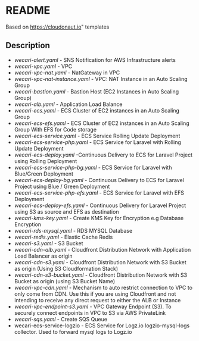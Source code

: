 # README #
Based on https://cloudonaut.io" templates
## Description
- *wecari-alert.yaml*  - SNS Notification for AWS Infrastructure alerts
- *wecari-vpc.yaml* - VPC
- *wecari-vpc-nat.yaml* - NatGateway in VPC
- *wecari-vpc-nat-instance.yaml* - VPC: NAT Instance in an Auto Scaling Group
- *wecari-bastion.yaml* - Bastion Host (EC2 Instances in Auto Scaling Group)
- *wecari-alb.yaml* - Application Load Balance
- *wecari-ecs.yaml* - ECS Cluster of EC2 instances in an Auto Scaling Group
- *wecari-ecs-efs.yaml* - ECS Cluster of EC2 instances in an Auto Scaling Group With EFS for Code storage
- *wecari-ecs-service.yaml* - ECS Service Rolling Update Deployment
- *wecari-ecs-service-php.yaml* - ECS Service for Laravel with Rolling Update Deployment
- *wecari-ecs-deploy.yaml* -Continuous Delivery to ECS for Laravel Project using Rolling Deployment
- *wecari-ecs-service-php-bg.yaml* - ECS Service for Laravel with Blue/Green Deployment
- *wecari-ecs-deploy-bg.yaml* - Continuous Delivery to ECS for Laravel Project using Blue / Green Deployment
- *wecari-ecs-service-php-efs.yaml* - ECS Service for Laravel with EFS Deployment
- *wecari-ecs-deploy-efs.yaml* - Continuous Delivery for Laravel Project using S3 as source and EFS as destination
- *wecari-kms-key.yaml* - Create KMS Key for Encryption e.g Database Encryption
- *wecari-rds-mysql.yaml* - RDS MYSQL Database
- *wecari-redis.yaml* - Elastic Cache Redis
- *wecari-s3.yaml* - S3 Bucket
- *wecari-cdn-alb.yaml* - Cloudfront Distribution Network with Application Load Balancer as origin
- *wecari-cdn-s3.yaml* - Cloudfront Distribution Network with S3 Bucket as origin (Using S3 Cloudformation Stack)
- *wecari-cdn-s3-bucket.yaml* - Cloudfront Distribution Network with S3 Bucket as origin (using S3 Bucket Name)
- *wecari-vpc-cdn.yaml* - Mechanism to auto restrict connection to VPC to only come from CDN. Use this if you are using Cloudfront and not intending to receive any direct request to either the ALB or Instance
- *wecari-vpc-endpoint-s3.yaml* - VPC Gateway Endpoint (S3). To securely connect endpoints in VPC to S3 via AWS PrivateLink
- *wecari-sqs.yaml* - Create SQS Queue
- wecari-ecs-service-logzio - ECS Service for Logz.io logzio-mysql-logs collector. Used to forward mysql logs to Logz.io